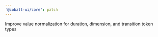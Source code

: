 ```yaml
---
'@cobalt-ui/core': patch
---
```


Improve value normalization for duration, dimension, and transition token types
